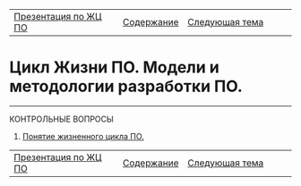 <table style="width: 100%;">
<tr><td style="width: 40%;">
<a href="./t1l2.md">Презентация по ЖЦ ПО</a></td>
<td style="width: 20%;">
<a href="../../../readme.md">Содержание</a></td>
<td style="width: 40%;">
<a href="">Следующая тема</a></td>
<tr></table>

# Цикл Жизни ПО. Модели и методологии разработки ПО.


***
КОНТРОЛЬНЫЕ ВОПРОСЫ

1. [Понятие жизненного цикла ПО.](#q1)


<table style="width: 100%;">
<tr><td style="width: 40%;">
<a href="./t1l2.md">Презентация по ЖЦ ПО</a></td>
<td style="width: 20%;">
<a href="../../../readme.md">Содержание</a></td>
<td style="width: 40%;">
<a href="">Следующая тема</a></td>
<tr></table>

